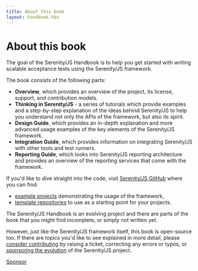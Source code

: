 ```yaml
---
title: About this book
layout: handbook.hbs
---
```

# About this book

The goal of the Serenity/JS Handbook is to help you get started with writing scalable acceptance tests using the Serenity/JS framework.

The book consists of the following parts:
- **Overview**, which provides an overview of the project, its license, support, and contribution models. 
- **Thinking in Serenity/JS** - a series of tutorials which provide examples and a step-by-step explanation of the ideas behind Serenity/JS to help you understand not only the APIs of the framework, but also its spirit. 
- **Design Guide**, which provides an in-depth explanation and more advanced usage examples of the key elements of the Serenity/JS framework.
- **Integration Guide**, which provides information on integrating Serenity/JS with other tools and test runners.
- **Reporting Guide**, which looks into Serenity/JS reporting architecture and provides an overview of the reporting services that come with the framework.

If you'd like to dive straight into the code, visit [Serenity/JS GitHub](https://github.com/serenity-js) where you can find:
 - [example projects](https://github.com/serenity-js/serenity-js/tree/2.x/examples) demonstrating the usage of the framework,
 - [template repositories](https://github.com/serenity-js) to use as a starting point for your projects.

<div class="pro-tip">
    <div class="icon"><i class="fas fa-tools"></i></div>
    <div class="text">
        <p>
            The Serenity/JS Handbook is an evolving project and there are parts of the book that you might find incomplete, or simply not written yet.
        </p>
        <p>
            However, just like the Serenity/JS framework itself, this book is open-source too. If there are topics you'd like to see explained in more detail, please <a href="/contributing.html">consider contributing</a> by raising a ticket, correcting any errors or typos, or <a href="/support.html">sponsoring the evolution</a> of the Serenity/JS project. 
        </p>        
        <p>
            <a class="github-button" 
                href="https://github.com/sponsors/serenity-js" 
                data-icon="octicon-heart" 
                data-size="large" 
                aria-label="Sponsor Serenity/JS on GitHub">Sponsor</a>
        </p>
    </div>
</div>
